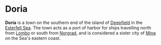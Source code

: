 # Doria

**Doria** is a town on the southern end of the island of [Deepfield](../../../ch-4-esterfell-gazetteer/esterfell/lenya/esterfell-sea/deepfield.md) in the [Esterfell Sea](../../../ch-4-esterfell-gazetteer/esterfell/lenya/esterfell-sea/). The town acts as a port of harbor for ships travelling north from [Lombo](lombo.md) or south from [Norgrad](norgrad.md), and is considered a sister city of [Mina](mina.md) on the Sea's eastern coast.
